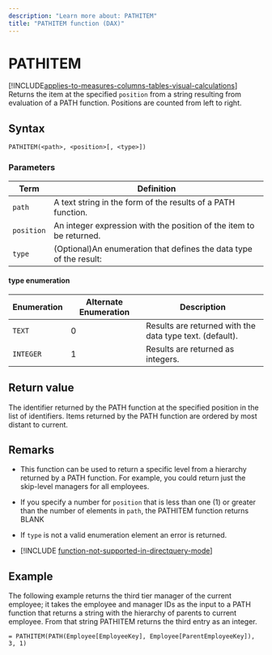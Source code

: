 ```yaml
---
description: "Learn more about: PATHITEM"
title: "PATHITEM function (DAX)"
---
```

# PATHITEM

[!INCLUDE[applies-to-measures-columns-tables-visual-calculations](includes/applies-to-measures-columns-tables-visual-calculations.md)]
Returns the item at the specified `position` from a string resulting from evaluation of a PATH function. Positions are counted from left to right.

## Syntax

```dax
PATHITEM(<path>, <position>[, <type>])
```

### Parameters

|Term|Definition|
|--------|--------------|
|`path`| A text string in the form of the results of a PATH function.    |
|`position`|  An integer expression with the position of the item to be returned.  |
|`type`|  (Optional)An enumeration that defines the data type of the result:  |

#### type enumeration

|Enumeration|Alternate Enumeration|Description|
|-----|-----|-----|
|`TEXT`|0|Results are returned with the data type text. (default).|
|`INTEGER`|1|Results are returned as integers.|

## Return value

The identifier returned by the PATH function at the specified position in the list of identifiers. Items returned by the PATH function are ordered by most distant to current.

## Remarks

- This function can be used to return a specific level from a hierarchy returned by a PATH function. For example, you could return just the skip-level managers for all employees.

- If you specify a number for `position` that is less than one (1) or greater than the number of elements in `path`, the PATHITEM function returns BLANK

- If `type` is not a valid enumeration element an error is returned.

- [!INCLUDE [function-not-supported-in-directquery-mode](includes/function-not-supported-in-directquery-mode.md)]

## Example

The following example returns the third tier manager of the current employee; it takes the employee and manager IDs as the input to a PATH function that returns a string with the hierarchy of parents to current employee. From that string PATHITEM returns the third entry as an integer.

```dax
= PATHITEM(PATH(Employee[EmployeeKey], Employee[ParentEmployeeKey]), 3, 1)
```
